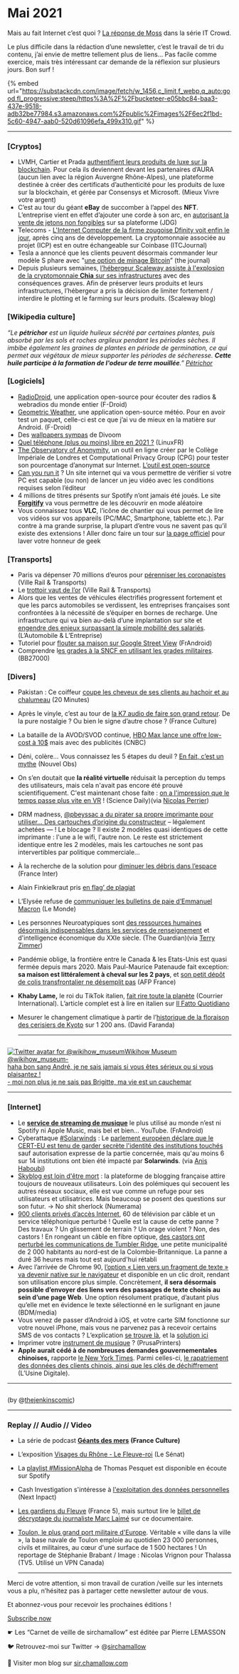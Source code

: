 # Mai 2021

Mais au fait Internet c’est quoi ? [La réponse de Moss](https://www.youtube.com/watch?v=iDbyYGrswtg) dans la série IT Crowd.

Le plus difficile dans la rédaction d’une newsletter, c’est le travail de tri du contenu, j’ai envie de mettre tellement plus de liens… Pas facile comme exercice, mais très intéressant car demande de la réflexion sur plusieurs jours. Bon surf !

{% embed url="https://substackcdn.com/image/fetch/w_1456,c_limit,f_webp,q_auto:good,fl_progressive:steep/https%3A%2F%2Fbucketeer-e05bbc84-baa3-437e-9518-adb32be77984.s3.amazonaws.com%2Fpublic%2Fimages%2F6ec2f1bd-5c60-4947-aab0-520d61096efa_499x310.gif" %}

***

### \[Cryptos]

* LVMH, Cartier et Prada [authentifient leurs produits de luxe sur la blockchain](https://www.mieuxvivre-votreargent.fr/vie-pratique/2021/04/20/blockchain-lvmh-prada-et-cartier-partenaires-autour-dune-plateforme-dediee-au-luxe/). Pour cela ils deviennent devant les partenaires d’AURA (aucun lien avec la région Auvergne Rhône-Alpes), une plateforme destinée à créer des certificats d’authenticité pour les produits de luxe sur la blockchain, et gérée par Consensys et Microsoft. (Mieux Vivre votre argent)
* C’est au tour du géant **eBay** de succomber à l’appel des **NFT**. L’entreprise vient en effet d’ajouter une corde à son arc, en [autorisant la vente de jetons non fongibles](https://www.journaldugeek.com/2021/05/12/nft-ebay-passe-le-cap-et-les-cryptopunks-sarrachent-a-17-millions-de-dollars/) sur sa plateforme (JDG)
* Telecoms - [L'Internet Computer de la firme zougoise Dfinity voit enfin le jour](https://www.ictjournal.ch/news/2021-05-11/la-firme-suisse-dfinity-lance-enfin-son-ambitieux-internet-computer), après cinq ans de développement. La cryptomonnaie associée au projet (ICP) est en outre échangeable sur Coinbase (ITCJournal)
* Tesla a annoncé que les clients peuvent désormais commander leur modèle S phare avec "[une option de minage Bitcoin](https://medium.com/the-capital/bitcoin-mining-feature-coming-to-tesla-model-s-ed63f568a150)” (the journal)
* Depuis plusieurs semaines, [l’hébergeur Scaleway assiste à l'explosion de la cryptomonnaie ](https://blog.scaleway.com/scaleway-and-chia/)[**Chia**](https://blog.scaleway.com/scaleway-and-chia/)[ sur ses infrastructures](https://blog.scaleway.com/scaleway-and-chia/) avec des conséquences graves. Afin de préserver leurs produits et leurs infrastructures, l’hébergeur a pris la décision de limiter fortement / interdire le plotting et le farming sur leurs produits. (Scaleway blog)

### \[Wikipedia culture]

_“Le **pétrichor** est un liquide huileux sécrété par certaines plantes, puis absorbé par les sols et roches argileux pendant les périodes sèches. Il imbibe également les graines de plantes en période de germination, ce qui permet aux végétaux de mieux supporter les périodes de sécheresse. **Cette huile participe à la formation de l'odeur de terre mouillée**.”_ [_Pétrichor_](https://fr.wikipedia.org/wiki/P%C3%A9trichor)

### \[Logiciels]

* [RadioDroid](https://f-droid.org/fr/packages/net.programmierecke.radiodroid2/), une application open-source pour écouter des radios & webradios du monde entier (F-Droid)
* [Geometric Weather](https://f-droid.org/fr/packages/wangdaye.com.geometricweather/), une application open-source météo. Pour en avoir test un paquet, celle-ci est ce que j’ai vu de mieux en la matière sur Android. (F-Droid)
* Des [wallpapers sympas](https://www.divoom.com/Article/lists/category/23.html) de Divoom
* [Quel téléphone (plus ou moins) libre en 2021 ?](https://linuxfr.org/news/quel-telephone-plus-ou-moins-libre-en-2021) (LinuxFR)
* [The Observatory of Anonymity](https://cpg.doc.ic.ac.uk/observatory/explore), un outil en ligne créer par le Collège Impériale de Londres et Computational Privacy Group (CPG)  pour tester son pourcentage d’anonymat sur Internet. [L’outil est open-source](https://github.com/computationalprivacy/observatory)
* [Can you run it](https://www.systemrequirementslab.com/cyri) ? Un site internet qui va vous permettre de vérifier si votre PC est capable (ou non) de lancer un jeu vidéo avec les conditions requises selon l’éditeur
* 4 millions de titres présents sur Spotify n’ont jamais été joués. Le site [**Forgitify**](https://forgotify.com/) va vous permettre de les découvrir en mode aléatoire
* Vous connaissez tous **VLC**, l’icône de chantier qui vous permet de lire vos vidéos sur vos appareils (PC/MAC, Smartphone, tablette etc.). Par contre à ma grande surprise, la plupart d’entre vous ne savent pas qu’il existe des extensions ! Aller donc faire un tour sur [la page officiel](https://addons.videolan.org/browse/cat/323/order/latest/) pour laver votre honneur de geek

### **\[Transports]**

* Paris va dépenser 70 millions d’euros pour [pérenniser les coronapistes](https://www.ville-rail-transports.com/mobilite/les-coronapistes-parisiennes-seront-toutes-perennisees-dici-2024/) (Ville Rail & Transports)
* Le [trottoir vaut de l’or](https://www.ville-rail-transports.com/mobilite/bitume-plateforme-le-trottoir-vaut-de-lor/) (Ville Rail & Transports)
* Alors que les ventes de véhicules électrifiés progressent fortement et que les parcs automobiles se verdissent, les entreprises françaises sont confrontées à la nécessité de s’équiper en bornes de recharge. Une infrastructure qui va bien au-delà d’une implantation sur site et [engendre des enjeux surpassant la simple mobilité des salariés](https://www.automobile-entreprise.com/L-entreprise-aux-prises-avec-la,10885). (L’Automobile & L’Entreprise)
* Tutoriel pour [flouter sa maison sur Google Street View](https://www.frandroid.com/comment-faire/tutoriaux/899649_google-maps-comment-flouter-sa-maison-sur-google-street-view) (FrAndroid)
* Comprendre l[es grades à la SNCF en utilisant les grades militaires](https://twitter.com/BB27000/status/1384365204973232129). (BB27000)

### \[Divers]

* Pakistan : Ce coiffeur [coupe les cheveux de ses clients au hachoir et au chalumeau](https://www.20minutes.fr/insolite/3039691-20210511-pakistan-coiffeur-coupe-cheveux-clients-hachoir-chalumeau) (20 Minutes)
* Après le vinyle, c’est au tour de [la K7 audio de faire son grand retour](https://www.franceculture.fr/emissions/la-transition/le-retour-de-la-k7-ou-lart-du-lacher-prise). De la pure nostalgie ? Ou bien le signe d’autre chose ? (France Culture)
* La bataille de la AVOD/SVOD continue, [HBO Max lance une offre low-cost à 10$](https://www.cnbc.com/2021/04/28/warnermedia-plans-to-charge-9point99-per-month-for-ad-supported-hbo-max.html) mais avec des publicités (CNBC)
* Déni, colère… Vous connaissez les 5 étapes du deuil ? [En fait, c’est un mythe](https://www.nouvelobs.com/nos-vies-intimes/20210429.OBS43430/deni-colere-vous-connaissez-les-5-etapes-du-deuil-en-fait-c-est-un-mythe.html) (Nouvel Obs)
* On s’en doutait que **la réalité virtuelle** réduisait la perception du temps des utilisateurs, mais cela n'avait pas encore été prouvé scientifiquement. C'est maintenant chose faite : [on a l'impression que le temps passe plus vite en VR](https://www.sciencedaily.com/releases/2021/05/210514134213.htm) ! (Science Daily)(via [Nicolas Perrier](https://www.linkedin.com/feed/update/urn:li:activity:6800273789298053120/))
* DRM madness, [@pbeyssac a du pirater sa propre imprimante pour utiliser… Des cartouches d’origine du constructeur](https://twitter.com/pbeyssac/status/1386988213923983362) – légalement achetées — ! Le blocage ? Il existe 2 modèles quasi identiques de cette imprimante : l'une a le wifi, l'autre non. Le reste est strictement identique entre les 2 modèles, mais les cartouches ne sont pas intervertibles par politique commerciale…
* À la recherche de la solution pour [diminuer les débris dans l’espace](https://www.franceinter.fr/a-la-recherche-de-la-solution-pour-diminuer-les-debris-dans-l-espace) (France Inter)
* Alain Finkielkraut pris [en flag’ de plagiat](https://twitter.com/JFaerber)
* L’Elysée refuse de [communiquer les bulletins de paie d’Emmanuel Macron](https://www.lemonde.fr/politique/article/2021/05/11/l-elysee-refuse-de-communiquer-les-bulletins-de-paie-d-emmanuel-macron_6079801_823448.html) (Le Monde)
* Les personnes Neuroatypiques sont [des ressources humaines désormais indispensables dans les services de renseignement](https://www.theguardian.com/uk-news/2021/apr/29/people-with-dyslexia-have-skills-that-we-need-says-gchq) et d'intelligence économique du XXIe siècle. (The Guardian)(via [Terry Zimmer](https://twitter.com/terryzim/status/1388891114275549184))
* Pandémie oblige, la frontière entre le Canada & les Etats-Unis est quasi fermée depuis mars 2020. Mais Paul-Maurice Patenaude fait exception: **sa maison est littéralement à cheval sur les 2 pays**, et [son petit dépôt de colis transfrontalier ne désemplit pas](https://twitter.com/afpfr/status/1387791283180113927) (AFP France)
* **Khaby Lame,** le roi du TikTok italien, [fait rire toute la planète](https://www.courrierinternational.com/revue-de-presse/la-personne-suivre-khaby-lame-le-roi-du-tiktok-italien-fait-rire-toute-la-planete) (Courrier International). L’article complet est à lire en italien sur [Il Fatto Quotidiano](https://www.ilfattoquotidiano.it/2021/05/13/khaby-lame-ecco-chi-e-litaliano-che-ha-piu-follower-di-mark-zuckerberg-ed-e-diventato-una-star-dei-social-senza-mai-dire-una-parola/6196830/)
*   Mesurer le changement climatique à partir de l’[historique de la floraison des cerisiers de Kyoto](https://twitter.com/DaviFaranda/status/1377303097932931074) sur 1 200 ans. (David Faranda)

    ***



<figure><img src="../../.gitbook/assets/E0y17M0XMAUVqcZ.jpg" alt=""><figcaption></figcaption></figure>

[![Twitter avatar for @wikihow\_museum](https://substackcdn.com/image/twitter_name/w_96/wikihow_museum.jpg)Wikihow Museum @wikihow\_museum- \
haha bon sang André, je ne sais jamais si vous êtes sérieux ou si vous plaisantez !\
\- moi non plus je ne sais pas Brigitte, ma vie est un cauchemar](https://twitter.com/wikihow_museum/status/1390686422689058816?s=20)

***

### \[Internet]

* Le [**service de streaming de musique**](https://www.frandroid.com/android/288776_streaming-musical-offre-choisir) le plus utilisé au monde n’est ni Spotify ni Apple Music, mais bel et bien… YouTube. (FrAndroid)
* Cyberattaque [#Solarwinds](https://twitter.com/hashtag/solarwinds?src=hashtag_click) : Le [parlement européen déclare que le CERT-EU est tenu de garder secrète l'identité des institutions touchés](https://www.europarl.europa.eu/doceo/document/P-9-2021-001112-ASW_EN.pdf) sauf autorisation expresse de la partie concernée, mais qu'au moins 6 sur 14 institutions ont bien été impacté par **Solarwinds**. (via [Anis Haboubi](https://twitter.com/HaboubiAnis/status/1383115359956434953))
* [Skyblog est loin d'être mort](https://www.numerama.com/pop-culture/708544-je-reste-fidele-a-skyblog-des-annees-apres-ils-continuent-de-lacher-des-coms.html) : la plateforme de blogging française attire toujours de nouveaux utilisateurs. Loin des polémiques qui secouent les autres réseaux sociaux, elle est vue comme un refuge pour ses utilisateurs et utilisatrices. Mais beaucoup se posent des questions sur son futur. -> No shit sherlock (Numerama)
* [900 clients privés d’accès Internet](https://www.01net.com/actualites/cette-petite-ville-canadienne-a-ete-en-partie-coupee-d-internet-a-cause-de-castors-2041919.html), 60 de télévision par câble et un service téléphonique perturbé ! Quelle est la cause de cette panne ? Des travaux ? Un glissement de terrain ? Un orage violent ? Non, des castors ! En rongeant un câble en fibre optique, [des castors ont perturbé les communications de Tumbler Ridge](https://earther.gizmodo.com/internet-outage-in-canada-blamed-on-beavers-gnawing-thr-1846760780), une petite municipalité de 2 000 habitants au nord-est de la Colombie-Britannique. La panne a duré 36 heures mais tout est aujourd'hui rétabli
* Avec l’arrivée de Chrome 90, [l’option « Lien vers un fragment de texte » va devenir native sur le navigateur](https://www.blogdumoderateur.com/comment-faire-lien-vers-fragment-texte-google-chrome) et disponible en un clic droit, rendant son utilisation encore plus simple. Concrètement, **il sera désormais possible d’envoyer des liens vers des passages de texte choisis au sein d’une page Web**. Une option résolument pratique, d’autant plus qu’elle met en évidence le texte sélectionné en le surlignant en jaune (BDM/media)
* Vous venez de passer d’Android à iOS, et votre carte SIM fonctionne sur votre nouvel iPhone, mais vous ne parvenez pas à recevoir certains SMS de vos contacts ? L’explication [se trouve là](https://www.presse-citron.net/android-a-ios-probleme-reception-sms/), et la [solution ici](https://messages.google.com/disable-chat)
* Imprimer votre [instrument de musique](https://blog.prusaprinters.org/3d-print-a-recorder-an-ocarina-or-a-kazoo-3d-pritned-musical-instruments_49390/) ? (PrusaPrinters)
* **Apple aurait cédé à de nombreuses demandes gouvernementales chinoises,** rapporte [le New York Times](https://www.nytimes.com/2021/05/17/technology/apple-china-censorship-data.html). Parmi celles-ci, [le rapatriement des données des clients chinois, ainsi que les clés de déchiffrement](https://www.usine-digitale.fr/article/comment-apple-a-affaibli-la-securite-des-donnees-de-ses-clients-chinois-pour-plaire-a-pekin.N1094049) (L’Usine Digitale).

***



<figure><img src="../../.gitbook/assets/b7dd5dd0-3ae8-4a8f-ae57-50a36484fa39_2160x2156.webp" alt=""><figcaption></figcaption></figure>

(by @[thejenkinscomic](https://twitter.com/thejenkinscomic/status/1371525409523781637))

***

### **Replay // Audio // Video**

* La série de podcast [**Géants des mers**](https://www.franceculture.fr/emissions/series/geants-des-mers) **(France Culture)**
* L’exposition [Visages du Rhône - Le Fleuve-roi](https://www.visagesdurhone.com/) (Le Sénat)
* La [playlist #MissionAlpha](https://open.spotify.com/playlist/737dU8N8LLMe9ZWbwonCFI) de Thomas Pesquet est disponible en écoute sur Spotify
* Cash Investigation s'intéresse à [l'exploitation des données personnelles ](https://www.nextinpact.com/article/45662/cash-investigation-sinteresse-a-exploitation-donnees-personnelles)(Next Inpact)
* [Les gardiens du Fleuve](https://www.france.tv/documentaires/animaux-nature/2414245-les-gardiens-du-fleuve.html) (France 5), mais surtout lire le [billet de décryptage du journaliste Marc Laimé](http://www.eauxglacees.com/TV5-Les-gardiens-du-fleuve-ou-l) sur ce documentaire.
*   [Toulon, le plus grand port militaire d'Europe](https://www.tv5unis.ca/videos/toulon-le-plus-grand-port-militaire-deurope). Véritable « ville dans la ville », la base navale de Toulon emploie au quotidien 23 000 personnes, civils et militaires, au cœur d'une surface de 1 500 hectares ! Un reportage de Stéphanie Brabant / Image : Nicolas Vrignon pour Thalassa (TV5. Utilisé un VPN Canada)

    ***

Merci de votre attention, si mon travail de curation /veille sur les internets vous a plu, n’hésitez pas à partager cette newsletter autour de vous.

Et abonnez-vous pour recevoir les prochaines éditions !

[Subscribe now](https://sirchamallow.substack.com/subscribe?)

☛ Les “Carnet de veille de sirchamallow” est éditée par Pierre LEMASSON

🐦 Retrouvez-moi sur Twitter -> @[sirchamallow](https://twitter.com/sirchamallow)

🌠 Visiter mon blog sur [sir.chamallow.com](http://sir.chamallow.com)
